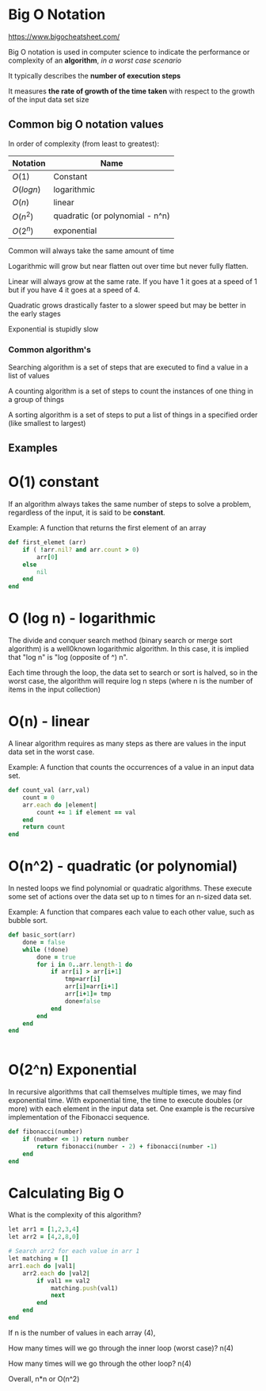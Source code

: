 # Big O Notation

https://www.bigocheatsheet.com/

Big O notation is used in computer science to indicate the performance or complexity of an **algorithm**, *in a worst case scenario*

It typically describes the **number of execution steps**

It measures **the rate of growth of the time taken** with respect to the growth of the input data set size



## Common big O notation values

In order of complexity (from least to greatest):

| **Notation** | **Name**                        |
| ------------ | ------------------------------- |
| $O(1)$       | Constant                        |
| $O(log n)$   | logarithmic                     |
| $O(n)$       | linear                          |
| $O(n^2)$     | quadratic (or polynomial - n^n) |
| $O(2^n)$     | exponential                     |



Common will always take the same amount of time

Logarithmic will grow but near flatten out over time but never fully flatten.

Linear will always grow at the same rate. If you have 1 it goes at a speed of 1 but if you have 4 it goes at a speed of 4.

Quadratic grows drastically faster to a slower speed but may be better in the early stages

Exponential is stupidly slow



### Common algorithm's

Searching algorithm is a set of steps that are executed to find a value in a list of values

A counting algorithm is a set of steps to count the instances of one thing in a group of things

A sorting algorithm is a set of steps to put a list of things in a specified order (like smallest to largest)



## Examples

# O(1) constant

If an algorithm always takes the same number of steps to solve a problem, regardless of the input, it is said to be **constant**.

Example: A function that returns the first element of an array

```ruby
def first_elemet (arr)
    if ( !arr.nil? and arr.count > 0)
        arr[0]
    else
        nil
    end
end
```



# O (log n) - logarithmic

The divide and conquer search method (binary search or merge sort algorithm) is a well0known logarithmic algorithm. In this case, it is implied that "log n" is "log (opposite of ^) n".

Each time through the loop, the data set to search or sort is halved, so in the worst case, the algorithm will require log n steps (where n is the number of items in the input collection)



# O(n) - linear

A linear algorithm requires as many steps as there are values in the input data set in the worst case.

Example: A function that counts the occurrences of a value in an input data set.

```ruby
def count_val (arr,val)
    count = 0
    arr.each do |element|
        count += 1 if element == val
    end
    return count
end
```



# O(n^2) - quadratic (or polynomial)

In nested loops we find polynomial or quadratic algorithms. These execute some set of actions over the data set up to n times for an n-sized data set.

Example: A function that compares each value to each other value, such as bubble sort.

```ruby
def basic_sort(arr)
    done = false
    while (!done)
        done = true
        for i in 0..arr.length-1 do
            if arr[i] > arr[i+1]
                tmp=arr[i]
                arr[i]=arr[i+1]
                arr[i+1]= tmp
                done=false
            end
        end
    end
end
    
```


# O(2^n) Exponential

In recursive algorithms that call themselves multiple times, we may find exponential time. With exponential time, the time to execute doubles (or more) with each element in the input data set. One example is the recursive implementation of the Fibonacci sequence.

```ruby
def fibonacci(number)
    if (number <= 1) return number
        return fibonacci(number - 2) + fibonacci(number -1)
    end
end
```



# Calculating Big O

What is the complexity of this algorithm?

```ruby
let arr1 = [1,2,3,4]
let arr2 = [4,2,8,0]

# Search arr2 for each value in arr 1
let matching = []
arr1.each do |val1|
    arr2.each do |val2|
        if val1 == val2
            matching.push(val1)
            next
        end
    end
end
```

If n is the number of values in each array (4),

How many times will we go through the inner loop (worst case)? n(4)

How many times will we go through the other loop? n(4)

Overall, n*n or O(n^2)